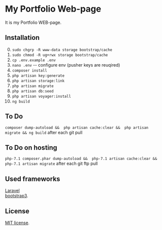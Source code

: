 # My Portfolio Web-page

It is my Portfolio WEB-page.

## Installation ##
0. `sudo chgrp -R www-data storage bootstrap/cache`
0. `sudo chmod -R ug+rwx storage bootstrap/cache`
0. `cp .env.example .env`
0. `nano .env`  -- configure env (pusher keys are reuqired)
0. `composer install`
0. `php artisan key:generate`
0. `php artisan storage:link`
0. `php artisan migrate`
0. `php artisan db:seed`
0. `php artisan voyager:install`
0. `ng build`

## To Do ##
`composer dump-autoload && 
php artisan cache:clear && 
php artisan migrate && ng build` after each git pull

## To Do on hosting ##
`php-7.1 composer.phar dump-autoload && 
 php-7.1 artisan cache:clear && 
 php-7.1 artisan migrate` after each git ftp pull
 
## Used frameworks

[Laravel](http://laravel.com/) <br>
[bootstrap3](http://bootstrap3.com/).

## License
[MIT license](http://opensource.org/licenses/MIT).

